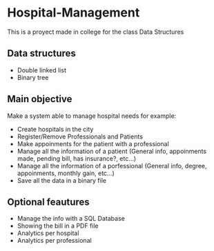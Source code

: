 # Hospital-Management
This is a proyect made in college for the class Data Structures

## Data structures
- Double linked list
- Binary tree

## Main objective
Make a system able to manage hospital needs for example:
- Create hospitals in the city
- Register/Remove Professionals and Patients
- Make appoinments for the patient with a professional
- Manage all the information of a patient (General info, appoinments made, pending bill, has insurance?, etc...)
- Manage all the information of a porfessional (General info, degree, appoinments, monthly gain, etc...)
- Save all the data in a binary file

## Optional feautures
- Manage the info with a SQL Database
- Showing the bill in a PDF file
- Analytics per hospital
- Analytics per professional
